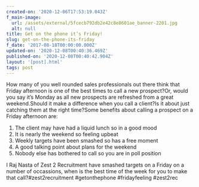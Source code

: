 ```yaml
---
created-on: '2020-12-06T17:53:19.043Z'
f_main-image:
  url: /assets/external/5fcecb792db2e42c8e8601ae_banner-2201.jpg
  alt: null
title: Get on the phone it’s Friday!
slug: get-on-the-phone-its-friday
f_date: '2017-08-18T00:00:00.000Z'
updated-on: '2020-12-08T00:40:36.469Z'
published-on: '2020-12-08T00:40:42.904Z'
layout: '[post].html'
tags: post
---
```


How many of you well rounded sales professionals out there think that Friday afternoon is one of the best times to call a new prospect?Or, would you say it’s Monday as all new prospects are refreshed from a great weekend.Should it make a difference when you call a client?Is it about just catching them at the right time?Some benefits about calling a prospect on a Friday afternoon are:

1.  The client may have had a liquid lunch so in a good mood
2.  It is nearly the weekend so feeling upbeat
3.  Weekly targets have been smashed so has a free moment
4.  A good talking point about plans for the weekend
5.  Nobody else has bothered to call so you are in poll position

I Raj Nasta of Zest 2 Recruitment have smashed targets on a Friday on a number of occassions, when is the best time of the week for you to make that call?#zest2recruitment #getonthephone #fridayfeeling #zest2rec
